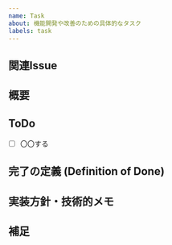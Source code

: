 ```yaml
---
name: Task
about: 機能開発や改善のための具体的なタスク
labels: task
---
```


## 関連Issue

<!-- このタスクが関連するFeature RequestなどのIssue番号を記載してください (例: #123) -->

## 概要

<!-- このタスクで何を行うか簡潔に記載してください -->

## ToDo

<!-- このタスクを完了するために必要な作業をチェックリスト形式で記載してください -->

- [ ] 〇〇する

## 完了の定義 (Definition of Done)

<!-- このタスクが「完了」と見なされるための条件を記載してください -->

## 実装方針・技術的メモ

<!-- 実装に関する技術的な詳細や方針、注意点などがあれば記載してください -->

## 補足

<!-- その他、関連情報や注意点などがあれば記載してください -->
